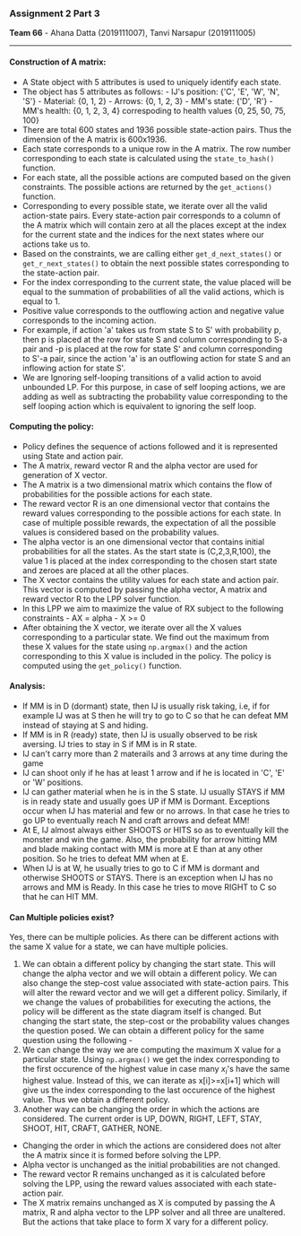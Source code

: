 ### Assignment 2 Part 3
**Team 66** - Ahana Datta (2019111007), Tanvi Narsapur (2019111005)
__________

#### Construction of A matrix:
- A State object with 5 attributes is used to uniquely identify each state. 
- The object has 5 attributes as follows:
        - IJ's position: {'C', 'E', 'W', 'N', 'S'}
        - Material: {0, 1, 2}
        - Arrows: {0, 1, 2, 3}
        - MM's state: {'D', 'R'}
        - MM's health: {0, 1, 2, 3, 4} correspoding to health values {0, 25, 50, 75, 100}
- There are total 600 states and 1936 possible state-action pairs. Thus the dimension of the A matrix is 600x1936.
- Each state corresponds to a unique row in the A matrix. The row number corresponding to each state is calculated using the `state_to_hash()` function.
- For each state, all the possible actions are computed based on the given constraints. The possible actions are returned by the `get_actions()` function.
- Corresponding to every possible state, we iterate over all the valid action-state pairs. Every state-action pair corresponds to a column of the A matrix which will contain zero at all the places except at the index for the current state and the indices for the next states where our actions take us to.
- Based on the constraints, we are calling either `get_d_next_states()`  or `get_r_next_states()` to obtain the next possible states corresponding to the state-action pair.
- For the index corresponding to the current state, the value placed will be equal to the summation of probabilities of all the valid actions, which is equal to 1.
- Positive value corresponds to the outflowing action and negative value corresponds to the incoming action. 
- For example, if action 'a' takes us from state S to S' with probability p, then p is placed at the row for state S and column corresponding to S-a pair and -p is placed at the row for state S' and column corresponding to S'-a pair, since the action 'a' is an outflowing action for state S and an inflowing action for state S'.
- We are Ignoring self-looping transitions of a valid action to avoid unbounded LP. For this purpose, in case of self looping actions, we are adding as well as subtracting the probability value corresponding to the self looping action which is equivalent to ignoring the self loop.

#### Computing the policy:
- Policy defines the sequence of actions followed and it is represented using State and action pair.
- The A matrix, reward vector R and the alpha vector are used for generation of X vector.
- The A matrix is a two dimensional matrix which contains the flow of probabilities for the possible actions for each state.
- The reward vector R is an one dimensional vector that contains the reward values corresponding to the possible actions for each state. In case of multiple possible rewards, the expectation of all the possible values is considered based on the probability values.
- The alpha vector is an one dimensional vector that contains initial probabilities for all the states. As the start state is (C,2,3,R,100), the value 1 is placed at the index corresponding to the chosen start state and zeroes are placed at all the other places.
- The X vector contains the utility values for each state and action pair. This vector is computed by passing the alpha vector, A matrix and reward vector R to the LPP solver function.
- In this LPP we aim to maximize the value of RX subject to the following constraints 
        - AX = alpha
        - X >= 0
- After obtaining the X vector, we iterate over all the X values corresponding to a particular state. We find out the maximum from these X values for the state using `np.argmax()` and the action corresponding to this X value is included in the policy. The policy is computed using the `get_policy()` function.
#### Analysis:
- If MM is in D (dormant) state, then IJ is usually risk taking, i.e, if for example IJ was at S then he will try to go to C so that he can defeat MM instead of staying at S and hiding.
- If MM is in R (ready) state, then IJ is usually observed to be risk aversing. IJ tries to stay in S if MM is in R state.
- IJ can't carry more than 2 materails and 3 arrows at any time during the game
- IJ can shoot only if he has at least 1 arrow and if he is located in 'C', 'E' or 'W' positions.
- IJ can gather material when he is in the S state. IJ usually STAYS if MM is in ready state and usually goes UP if MM is Dormant. Exceptions occur when IJ has material and few or no arrows. In that case he tries to go UP to eventually reach N and craft arrows and defeat MM!
- At E, IJ almost always either SHOOTS or HITS so as to eventually kill the monster and win the game. Also, the probability for arrow hitting MM and blade making contact with MM is more at E than at any other position. So he tries to defeat MM when at E.
- When IJ is at W, he usually tries to go to C if MM is dormant and otherwise SHOOTS or STAYS. There is an exception when IJ has no arrows and MM is Ready. In this case he tries to move RIGHT to C so that he can HIT MM.

#### Can Multiple policies exist?

Yes, there can be multiple policies. As there can be different actions with the same X value for a state, we can have multiple policies.

1. We can obtain a different policy by changing the start state. This will change the alpha vector and we will obtain a different policy. We can also change the step-cost value associated with state-action pairs. This will alter the reward vector and we will get a different policy. Similarly, if we change the values of probabilities for executing the actions, the policy will be different as the state diagram itself is changed. But changing the start state, the step-cost or the probability values changes the question posed. We can obtain a different policy for the same question using the following -
2. We can change the way we are computing the maximum X value for a particular state. Using `np.argmax()` we get the index corresponding to the first occurence of the highest value in case many $x_i$'s have the same highest value. Instead of this, we can iterate as x[i]>=x[i+1] which will give us the index corresponding to the last occurence of the highest value. Thus we obtain a different policy.
3. Another way can be changing the order in which the actions are considered. The current order is UP, DOWN, RIGHT, LEFT, STAY, SHOOT, HIT, CRAFT, GATHER, NONE. 
- Changing the order in which the actions are considered does not alter the A matrix since it is formed before solving the LPP. 
- Alpha vector is unchanged as the initial probabilities are not changed. 
- The reward vector R remains unchanged as it is calculated before solving the LPP, using the reward values associated with each state-action pair.
- The X matrix remains unchanged as X is computed by passing the A matrix, R and alpha vector to the LPP solver and all three are unaltered. But the actions that take place to form X vary for a different policy.